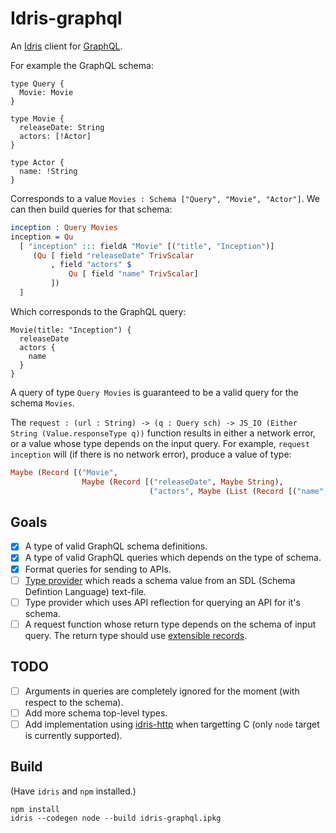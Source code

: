 # Idris-graphql

An [Idris](https://www.idris-lang.org/) client for
[GraphQL](http://graphql.org/).

For example the GraphQL schema:

```
type Query {
  Movie: Movie
}

type Movie {
  releaseDate: String
  actors: [!Actor]
}

type Actor {
  name: !String
}
```

Corresponds to a value `Movies : Schema ["Query", "Movie", "Actor"]`. We can
then build queries for that schema:

```idris
inception : Query Movies
inception = Qu
  [ "inception" ::: fieldA "Movie" [("title", "Inception")]
     (Qu [ field "releaseDate" TrivScalar
         , field "actors" $
             Qu [ field "name" TrivScalar]
         ])
  ]
```

Which corresponds to the GraphQL query:

```
Movie(title: "Inception") {
  releaseDate
  actors {
    name
  }
}
```

A query of type `Query Movies` is guaranteed to be a valid query for the schema
`Movies`.

The `request : (url : String) -> (q : Query sch) -> JS_IO (Either String
(Value.responseType q))` function results in either a network error, or a value
whose type depends on the input query. For example, `request inception` will (if
there is no network error), produce a value of type:

```idris
Maybe (Record [("Movie",
                Maybe (Record [("releaseDate", Maybe String),
                               ("actors", Maybe (List (Record [("name", String)])))]))]) : Type
```

## Goals

- [x] A type of valid GraphQL schema definitions.
- [x] A type of valid GraphQL queries which depends on the type of schema.
- [x] Format queries for sending to APIs.
- [ ] [Type
      provider](http://docs.idris-lang.org/en/latest/guides/type-providers-ffi.html)
      which reads a schema value from an SDL (Schema Defintion Language)
      text-file.
- [ ] Type provider which uses API reflection for querying an API for it's
      schema.
- [ ] A request function whose return type depends on the schema of input query.
      The return type should use [extensible
      records](https://github.com/gonzaw/extensible-records).

## TODO

- [ ] Arguments in queries are completely ignored for the moment (with respect
      to the schema).
- [ ] Add more schema top-level types.
- [ ] Add implementation using [idris-http](https://github.com/uwap/idris-http)
      when targetting C (only `node` target is currently supported).

## Build

(Have `idris` and `npm` installed.)

```
npm install
idris --codegen node --build idris-graphql.ipkg 
```
